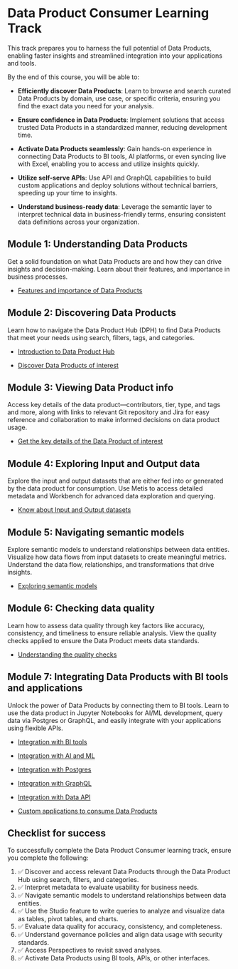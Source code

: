 # Data Product Consumer Learning Track

This track prepares you to harness the full potential of Data Products, enabling faster insights and streamlined integration into your applications and tools.

By the end of this course, you will be able to:

- **Efficiently discover Data Products**: Learn to browse and search curated Data Products by domain, use case, or specific criteria, ensuring you find the exact data you need for your analysis.

- **Ensure confidence in Data Products**: Implement solutions that access trusted Data Products in a standardized manner, reducing development time.

- **Activate Data Products seamlessly**: Gain hands-on experience in connecting Data Products to BI tools, AI platforms, or even syncing live with Excel, enabling you to access and utilize insights quickly.

- **Utilize self-serve APIs**: Use API and GraphQL capabilities to build custom applications and deploy solutions without technical barriers, speeding up your time to insights.

- **Understand business-ready data**: Leverage the semantic layer to interpret technical data in business-friendly terms, ensuring consistent data definitions across your organization.

## Module 1: Understanding Data Products

Get a solid foundation on what Data Products are and how they can drive insights and decision-making. Learn about their features, and importance in business processes.


<div class= "grid cards" markdown>

-   [Features and importance of Data Products](/learn/dp_consumer_learn_track/introduction_data_product/)

</div>

## Module 2: Discovering Data Products

Learn how to navigate the Data Product Hub (DPH) to find Data Products that meet your needs using search, filters, tags, and categories.


<div class= "grid cards" markdown>

    
-   [Introduction to Data Product Hub](/learn/dp_consumer_learn_track/intro_dph/)

-   [Discover Data Products of interest](/learn/dp_consumer_learn_track/discover_dp/)


</div>

## Module 3: Viewing Data Product info

Access key details of the data product—contributors, tier, type, and tags and more, along with links to relevant Git repository and Jira for easy reference and collaboration to make informed decisions on data product usage.


<div class= "grid cards" markdown>

    
-   [Get the key details of the Data Product of interest](/learn/dp_consumer_learn_track/view_dp_info/)


</div>

## Module 4: Exploring Input and Output data

Explore the input and output datasets that are either fed into or generated by the data product for consumption. Use Metis to access detailed metadata and Workbench for advanced data exploration and querying.

<div class= "grid cards" markdown>

    
-   [Know about Input and Output datasets](/learn/dp_consumer_learn_track/eval_io_datasets/)

</div>

## Module 5: Navigating semantic models

Explore semantic models to understand relationships between data entities. Visualize how data flows from input datasets to create meaningful metrics. Understand the data flow, relationships, and transformations that drive insights.


<div class= "grid cards" markdown>

    
-   [Exploring semantic models](/learn/dp_consumer_learn_track/explore_sm/)

</div>

## Module 6: Checking data quality

Learn how to assess data quality through key factors like accuracy, consistency, and timeliness to ensure reliable analysis. View the quality checks applied to ensure the Data Product meets data standards.


<div class= "grid cards" markdown>

    
-   [Understanding the quality checks](/learn/dp_consumer_learn_track/dp_quality/)


</div>

## Module 7: Integrating Data Products with BI tools and applications

Unlock the power of Data Products by connecting them to BI tools. Learn to use the data product in Jupyter Notebooks for AI/ML development, query data via Postgres or GraphQL, and easily integrate with your applications using flexible APIs.

<div class= "grid cards" markdown>

    
-   [Integration with BI tools](/learn/dp_consumer_learn_track/integrate_bi_tools/)

-   [Integration with AI and ML](/learn/dp_consumer_learn_track/integrate_aiml/)

-   [Integration with Postgres](/learn/dp_consumer_learn_track/integrate_postgres/)

-   [Integration with GraphQL](/learn/dp_consumer_learn_track/integrate_graphql/)

-   [Integration with Data API](/learn/dp_consumer_learn_track/integrate_api/)

-   [Custom applications to consume Data Products](/learn/dp_consumer_learn_track/apps_consume_data_products/)

</div>

## Checklist for success

To successfully complete the Data Product Consumer learning track, ensure you complete the following:

1. :white_check_mark: Discover and access relevant Data Products through the Data Product Hub using search, filters, and categories.
2. :white_check_mark: Interpret metadata to evaluate usability for business needs.
3. :white_check_mark: Navigate semantic models to understand relationships between data entities.
4. :white_check_mark: Use the Studio feature to write queries to analyze and visualize data as tables, pivot tables, and charts.
5. :white_check_mark: Evaluate data quality for accuracy, consistency, and completeness.
6. :white_check_mark: Understand governance policies and align data usage with security standards.
7. :white_check_mark: Access Perspectives to revisit saved analyses.
8. :white_check_mark: Activate Data Products using BI tools, APIs, or other interfaces.
